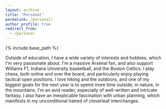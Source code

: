 ```yaml
---
layout: archive
title: "Personal"
permalink: /personal/
author_profile: true
redirect_from:
  - /personal
---
```


{% include base_path %}

Outside of education, I have a wide variety of interests and hobbies, which I'm very passionate about. I'm a massive Arsenal fan, and also support Williams F1, Indiana University basketball, and the Boston Celtics. I play chess, both online and over the board, and particularly enjoy playing tactical open positions. I love hiking and the outdoors, and one of my biggest goals for the next year is to spend more time outside, in nature, in the mountains. I'm an avid reader, especially of well-written and intricate fantasy. I also have an inexplicable fascination with urban planning, which manifests in my unconditional hatred of cloverleaf interchanges. 
